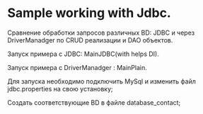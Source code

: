 # Sample working with Jdbc. 
Сравнение обработки запросов различных BD: JDBC и через DriverManadger по CRUD реализации и DAO объектов.

Запуск примера с JDBC: MainJDBC(with helps DI).

Запуск примера с DriverManadger : MainPlain.

Для запуска необходимо подключить MySql и изменить файл jdbc.properties на свою установку;

Создать соответствующие BD в файле database_contact;
